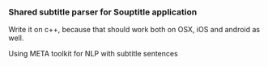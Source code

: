 ### Shared subtitle parser for Souptitle application

Write it on c++, because that should work both on OSX, iOS and android as well.

Using META toolkit for NLP with subtitle sentences
